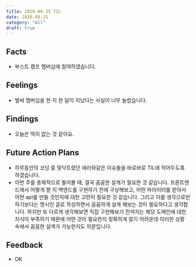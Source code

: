 ```yaml
---
title: 2020-09-25 TIL
date: 2020-09-25
category: "All"
draft: true
---
```


## Facts

- 부스트 캠프 멤버십에 참여하였습니다.

## Feelings

- 벌써 멤버십을 한 지 한 달이 지났다는 사실이 너무 놀랍습니다.

## Findings

- 오늘은 딱히 없는 것 같아요.

## Future Action Plans

- 하루동안의 코딩 중 맞닥트렸던 에러와같은 이슈들을 바로바로 TIL에 적어두도록 하겠습니다.
- 이번 주를 총체적으로 돌아볼 때, 결국 꼼꼼한 설계가 필요한 것 같습니다. 프론트엔드에서 어떻게 짤 지 백엔드를 구현하기 전에 구상해보고, 어떤 파라미터를 받아서 어떤 api를 만들 것인지에 대한 고민이 필요한 것 같습니다. 그리고 이를 생각으로만 하기보다는 명시인 글로 작성하면서 꼼꼼하게 설계 해보는 것이 필요하다고 생각합니다. 하지만 또 다르게 생각해보면 직접 구현해보기 전까지는 해당 도메인에 대한 지식이 부족하기 때문에 어떤 것이 필요한지 정확하게 알기 어려운데 이러한 상황 속에서 꼼꼼한 설계가 가능한지도 의문입니다.

## Feedback

- OK

